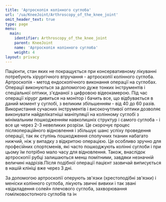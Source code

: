 ```yaml
---
title: 'Артроскопія колінного суглоба'
url: '/ua/KneeJoint/Arthroscopy_of_the_knee_joint'
omit_header_text: true
type: page
menu:
  main:
    identifier: Arthroscopy_of_the_knee_joint
    parent: KneeJoint
    name: 'Артроскопія колінного суглоба'
    weight: 4
layout: privacy
---
```


Пацієнти, стан яких не покращується при консервативному лікуванні потребують хірургічного втручання - артроскопії колінного суглоба. Артроскопія - метод ендоскопічного виконання операції на суглобах. Операції виконуються за допомогою дуже тонких інструментів і спеціальної оптики, з'єднаної з цифровою відеокамерою. Під час операції хірург дивиться на монітор і бачить все, що відбувається в даний момент у суглобі, з великим збільшенням - від 40 до 60 разів. Використання сучасних інструментів і високочутливої ​​оптики дозволяє виконувати найделікатніші маніпуляції на колінному суглобі з мінімальним пошкодженням навколишніх структур і самого суглоба - і все це через 2-3 невеликих розрізи. Це скорочує процес післяопераційного відновлення і збільшує шанс успіху проведення операції, так як ступінь пошкодження сполучних тканин набагато нижчий, ніж у випадку з відкритою операцією. Це особливо зручно для професійних спортсменів, які часто пошкоджують колінні суглоби і при цьому їм потрібно мало часу для відновлення. Також, внаслідок артроскопії рубці залишаються менш помітними, завдяки незначній величині надрізів.Після подібної операції пацієнт зазвичай виписується в нашій клініці вже через 3 дні.

За допомогою артроскопії оперують зв'язки (хрестоподібні зв'язки) і меніски колінного суглоба, лікують звичні вивихи і так звані «відкладення солей» плечового суглоба, захворювання гомілковостопного суглобів та ін